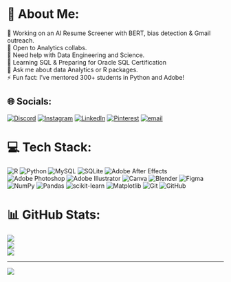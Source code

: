 # 💫 About Me:
🔭 Working on an AI Resume Screener with BERT, bias detection & Gmail outreach.<br>🤝 Open to Analytics collabs.<br>🙋 Need help with Data Engineering and Science.<br>🌱 Learning SQL & Preparing for Oracle SQL Certification<br>💬 Ask me about data Analytics or R packages.<br>⚡ Fun fact: I’ve mentored 300+ students in Python and Adobe!


## 🌐 Socials:
[![Discord](https://img.shields.io/badge/Discord-%237289DA.svg?logo=discord&logoColor=white)](https://discord.gg/pape2516) [![Instagram](https://img.shields.io/badge/Instagram-%23E4405F.svg?logo=Instagram&logoColor=white)](https://instagram.com/paulibzhan) [![LinkedIn](https://img.shields.io/badge/LinkedIn-%230077B5.svg?logo=linkedin&logoColor=white)](https://linkedin.com/in/paulibzhan) [![Pinterest](https://img.shields.io/badge/Pinterest-%23E60023.svg?logo=Pinterest&logoColor=white)](https://pinterest.com/paulibzhann) [![email](https://img.shields.io/badge/Email-D14836?logo=gmail&logoColor=white)](mailto:paulibzhansjit@Gmail.com) 

# 💻 Tech Stack:
 ![R](https://img.shields.io/badge/r-%23276DC3.svg?style=for-the-badge&logo=r&logoColor=white) ![Python](https://img.shields.io/badge/python-3670A0?style=for-the-badge&logo=python&logoColor=ffdd54) ![MySQL](https://img.shields.io/badge/mysql-4479A1.svg?style=for-the-badge&logo=mysql&logoColor=white) ![SQLite](https://img.shields.io/badge/sqlite-%2307405e.svg?style=for-the-badge&logo=sqlite&logoColor=white) ![Adobe After Effects](https://img.shields.io/badge/Adobe%20After%20Effects-9999FF.svg?style=for-the-badge&logo=Adobe%20After%20Effects&logoColor=white) ![Adobe Photoshop](https://img.shields.io/badge/adobe%20photoshop-%2331A8FF.svg?style=for-the-badge&logo=adobe%20photoshop&logoColor=white) ![Adobe Illustrator](https://img.shields.io/badge/adobe%20illustrator-%23FF9A00.svg?style=for-the-badge&logo=adobe%20illustrator&logoColor=white) ![Canva](https://img.shields.io/badge/Canva-%2300C4CC.svg?style=for-the-badge&logo=Canva&logoColor=white) ![Blender](https://img.shields.io/badge/blender-%23F5792A.svg?style=for-the-badge&logo=blender&logoColor=white) ![Figma](https://img.shields.io/badge/figma-%23F24E1E.svg?style=for-the-badge&logo=figma&logoColor=white) ![NumPy](https://img.shields.io/badge/numpy-%23013243.svg?style=for-the-badge&logo=numpy&logoColor=white) ![Pandas](https://img.shields.io/badge/pandas-%23150458.svg?style=for-the-badge&logo=pandas&logoColor=white) ![scikit-learn](https://img.shields.io/badge/scikit--learn-%23F7931E.svg?style=for-the-badge&logo=scikit-learn&logoColor=white) ![Matplotlib](https://img.shields.io/badge/Matplotlib-%23ffffff.svg?style=for-the-badge&logo=Matplotlib&logoColor=black) ![Git](https://img.shields.io/badge/git-%23F05033.svg?style=for-the-badge&logo=git&logoColor=white) ![GitHub](https://img.shields.io/badge/github-%23121011.svg?style=for-the-badge&logo=github&logoColor=white)
# 📊 GitHub Stats:
![](https://github-readme-stats.vercel.app/api?username=paulibzhan&theme=dark&hide_border=false&include_all_commits=true&count_private=false)<br/>
![](https://nirzak-streak-stats.vercel.app/?user=paulibzhan&theme=dark&hide_border=false)<br/>
![](https://github-readme-stats.vercel.app/api/top-langs/?username=paulibzhan&theme=dark&hide_border=false&include_all_commits=true&count_private=false&layout=compact)

---
[![](https://visitcount.itsvg.in/api?id=paulibzhan&icon=0&color=0)](https://visitcount.itsvg.in)

<!-- Proudly created with GPRM ( https://gprm.itsvg.in ) -->
